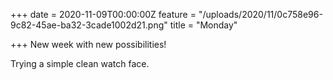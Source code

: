 +++
date = 2020-11-09T00:00:00Z
feature = "/uploads/2020/11/0c758e96-9c82-45ae-ba32-3cade1002d21.png"
title = "Monday"

+++
New week with new possibilities!

Trying a simple clean watch face.